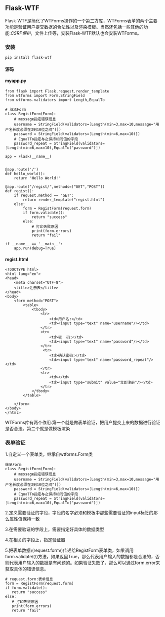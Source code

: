 ## Flask-WTF

Flask-WTF是简化了WTForms操作的一个第三方库，WTForms表单的两个主要功能是验证用户提交数据的合法性以及渲染模板。当然还包括一些其他的功能:_CSRF保护_，文件上传等，安装Flask-WTF默认也会安装WTForms。

### 安装

```
pip install flask-wtf
```

#### 源码

#### myapp.py

```
from flask import Flask,request,render_template
from wtforms import Form,StringField
from wtforms.validators import Length,EqualTo

# 继承Form
class RegistForm(Form):
    # message指定错误信息
    username = StringField(validators=[Length(min=3,max=10,message="用户名长度必须在3到10位之间")])
    password = StringField(validators=[Length(min=6,max=10)])
    # EqualTo指定与之保持相同值的字段
    password_repeat = StringField(validators=[Length(min=6,max=10),EqualTo("password")])

app = Flask(__name__)


@app.route('/')
def hello_world():
    return 'Hello World!'

@app.route("/regist/",methods=["GET","POST"])
def regist():
    if request.method == "GET":
        return render_template("regist.html")
    else:
        form = RegistForm(request.form)
        if form.validate():
            return "success"
        else:
            # 打印失败原因
            print(form.errors)
            return "fail"

if __name__ == '__main__':
    app.run(debug=True)
```

#### regist.html

```
<!DOCTYPE html>
<html lang="en">
<head>
    <meta charset="UTF-8">
    <title>注册表</title>
</head>
<body>
    <form method="POST">
        <table>
            <tbody>
                <tr>
                    <td>用户名:</td>
                    <td><input type="text" name="username"/></td>
                </tr>
                <tr>
                    <td>密  码:</td>
                    <td><input type="text" name="password"/></td>
                </tr>
                 <tr>
                    <td>确认密码:</td>
                    <td><input type="text" name="password_repeat"/></td>
                </tr>
                <tr>
                    <td></td>
                    <td><input type="submit" value="立即注册"/></td>
                </tr>
            </tbody>
        </table>

    </form>
</body>
</html>
```

WTForms库有两个作用:第一个就是做表单验证，把用户提交上来的数据进行验证是否合法。第二个就是做模板渲染

### 表单验证

1.自定义一个表单类，继承自wtforms.Form类

```
继承Form
class RegistForm(Form):
    # message指定错误信息
    username = StringField(validators=[Length(min=3,max=10,message="用户名长度必须在3到10位之间")])
    password = StringField(validators=[Length(min=6,max=10)])
    # EqualTo指定与之保持相同值的字段
    password_repeat = StringField(validators=[Length(min=6,max=10),EqualTo("password")])
```

2.定义需要验证的字段，字段的名字必须和模板中那些需要验证的input标签的那么属性值保持一致

3.在需要验证的字段上，需要指定好具体的数据类型

4.在相关的字段上，指定验证器

5.把表单数据\\(request.form\\)传递给RegistForm表单类，如果调用form.validate\\(\\)方法，如果返回True，那么代表用户输入的数据都是合法的，否则代表用户输入的数据是有问题的。如果验证失败了，那么可以通过form.error来获取具体的错误信息。

```
# request.form:表单信息
form = RegistForm(request.form)
if form.validate():
   return "success"
else:
   # 打印失败原因
   print(form.errors)
   return "fail"
```



